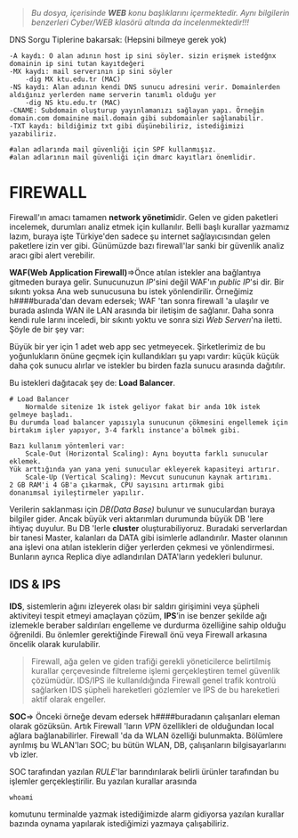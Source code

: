 > *Bu dosya, içerisinde **WEB** konu başlıklarını içermektedir. Aynı bilgilerin benzerleri Cyber/WEB klasörü altında da incelenmektedir!!!*

DNS Sorgu Tiplerine bakarsak: (Hepsini bilmeye gerek yok)

	-A kaydı: O alan adının host ip sini söyler. sizin erişmek istedğnx domainin ip sini tutan kayıtdeğeri
	-MX kaydı: mail serverının ip sini söyler
		-dig MX ktu.edu.tr (MAC)
	-NS kaydı: Alan adının kendi DNS sunucu adresini verir. Domainlerden aldığınız yerlerden name serverin tanımlı olduğu yer
		-dig NS ktu.edu.tr (MAC)
	-CNAME: Subdomain oluşturup yayınlamanızı sağlayan yapı. Örneğin domain.com domainine mail.domain gibi subdomainler sağlanabilir.
	-TXT kaydı: bildiğimiz txt gibi düşünebiliriz, istediğimizi
	yazabiliriz.
  
	#alan adlarında mail güvenliği için SPF kullanmışız.
	#alan adlarının mail güvenliği için dmarc kayıtları önemlidir.

# FIREWALL

Firewall'ın amacı tamamen **network yönetimi**dir. Gelen ve giden paketleri incelemek, durumları analiz etmek için kullanılır. Belli başlı kurallar yazmamız lazım, buraya işte Türkiye'den sadece şu internet sağlayıcısından gelen paketlere izin ver gibi. Günümüzde bazı firewall'lar sanki bir güvenlik analiz aracı gibi alert verebilir.

**WAF(Web Application Firewall)**=>Önce atılan istekler ana bağlantıya gitmeden buraya gelir. Sunucunuzun *IP*'sini değil WAF'ın *public IP*'si dir. Bir sıkıntı yoksa Ana web sunucusuna bu istek yönlendirilir. Örneğimiz h####burada'dan  devam edersek; WAF 'tan sonra firewall 'a ulaşılır ve burada aslında WAN ile LAN arasında bir iletişim de sağlanır. Daha sonra kendi rule larını inceledi, bir sıkıntı yoktu ve sonra sizi *Web Serverı*'na iletti. Şöyle de bir şey var:

Büyük bir yer için 1 adet web app sec yetmeyecek. Şirketlerimiz de bu yoğunlukların önüne geçmek için kullandıkları şu yapı vardır: küçük küçük daha çok sunucu alırlar ve istekler bu birden fazla sunucu arasında dağıtılır.

Bu istekleri dağıtacak şey de: **Load Balancer**.
```
# Load Balancer
	Normalde sitenize 1k istek geliyor fakat bir anda 10k istek gelmeye başladı.
Bu durumda load balancer yapısıyla sunucunun çökmesini engellemek için
birtakım işler yapıyor, 3-4 farklı instance'a bölmek gibi.

Bazı kullanım yöntemleri var:
	Scale-Out (Horizontal Scaling): Aynı boyutta farklı sunucular eklemek.
Yük arttığında yan yana yeni sunucular ekleyerek kapasiteyi artırır.
	Scale-Up (Vertical Scaling): Mevcut sunucunun kaynak artırımı.
2 GB RAM'i 4 GB'a çıkarmak, CPU sayısını artırmak gibi
donanımsal iyileştirmeler yapılır.
```

Verilerin saklanması için *DB(Data Base)* bulunur ve sunuculardan buraya bilgiler gider. Ancak büyük veri aktarımları durumunda büyük DB 'lere ihtiyaç duyulur. Bu DB 'lerle **cluster** 
oluşturabiliyoruz. Buradaki serverlardan bir tanesi Master, kalanları da DATA gibi isimlerle adlandırılır. Master olanının ana işlevi ona atılan isteklerin diğer yerlerden çekmesi ve yönlendirmesi. Bunların ayrıca Replica diye adlandırılan DATA'ların yedekleri bulunur. 

## IDS & IPS

**IDS**, sistemlerin ağını izleyerek olası bir saldırı girişimini veya şüpheli aktiviteyi tespit etmeyi amaçlayan çözüm, **IPS**’in ise benzer şekilde ağı izlemekle beraber saldırıları engelleme ve durdurma özelliğine sahip olduğu öğrenildi. Bu önlemler gerektiğinde Firewall önü veya Firewall arkasına öncelik olarak kurulabilir.
> Firewall, ağa gelen ve giden trafiği gerekli yöneticilerce belirtilmiş kurallar çerçevesinde filtreleme işlemi gerçekleştiren temel güvenlik çözümüdür. IDS/IPS ile kullanıldığında Firewall genel trafik kontrolü sağlarken IDS şüpheli hareketleri gözlemler ve IPS de bu hareketleri aktif olarak engeller.

**SOC**=> Önceki örneğe devam edersek h####buradanın çalışanları eleman olarak gözüksün. Artık Firewall 'ların *VPN* özellikleri de olduğundan local ağlara bağlanabilirler. Firewall 'da da WLAN özelliği bulunmakta. Bölümlere ayrılmış bu WLAN'ları SOC; bu bütün WLAN, DB, çalışanların bilgisayarlarını vb izler.
	
SOC tarafından yazılan *RULE*'lar barındırılarak belirli ürünler tarafından bu işlemler gerçekleştirilir. Bu yazılan kurallar arasında 

	whoami
komutunu terminalde yazmak istediğimizde alarm gidiyorsa yazılan kurallar bazında oynama yapılarak istediğimizi yazmaya çalışabiliriz.
